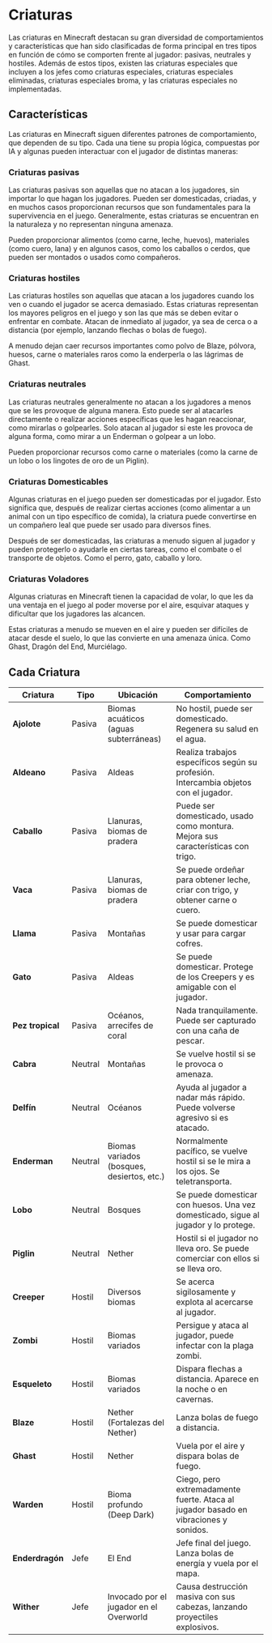 # Criaturas

Las criaturas en Minecraft destacan su gran diversidad de comportamientos y características que han sido clasificadas de forma principal en tres tipos en función de cómo se comporten frente al jugador: pasivas, neutrales y hostiles. Además de estos tipos, existen las criaturas especiales que incluyen a los jefes como criaturas especiales, criaturas especiales eliminadas, criaturas especiales broma, y las criaturas especiales no implementadas. 

## Características

Las criaturas en Minecraft siguen diferentes patrones de comportamiento, que dependen de su tipo. Cada una tiene su propia lógica, compuestas por IA y algunas pueden interactuar con el jugador de distintas maneras:

### Criaturas pasivas

Las criaturas pasivas son aquellas que no atacan a los jugadores, sin importar lo que hagan los jugadores. Pueden ser domesticadas, criadas, y en muchos casos proporcionan recursos que son fundamentales para la supervivencia en el juego. Generalmente, estas criaturas se encuentran en la naturaleza y no representan ninguna amenaza.

Pueden proporcionar alimentos (como carne, leche, huevos), materiales (como cuero, lana) y en algunos casos, como los caballos o cerdos, que pueden ser montados o usados como compañeros.

### Criaturas hostiles

Las criaturas hostiles son aquellas que atacan a los jugadores cuando los ven o cuando el jugador se acerca demasiado. Estas criaturas representan los mayores peligros en el juego y son las que más se deben evitar o enfrentar en combate. Atacan de inmediato al jugador, ya sea de cerca o a distancia (por ejemplo, lanzando flechas o bolas de fuego).

A menudo dejan caer recursos importantes como polvo de Blaze, pólvora, huesos, carne o materiales raros como la enderperla o las lágrimas de Ghast.

### Criaturas neutrales

Las criaturas neutrales generalmente no atacan a los jugadores a menos que se les provoque de alguna manera. Esto puede ser al atacarles directamente o realizar acciones específicas que les hagan reaccionar, como mirarlas o golpearles.  Solo atacan al jugador si este les provoca de alguna forma, como mirar a un Enderman o golpear a un lobo.

Pueden proporcionar recursos como carne o materiales (como la carne de un lobo o los lingotes de oro de un Piglin).

### Criaturas Domesticables

Algunas criaturas en el juego pueden ser domesticadas por el jugador. Esto significa que, después de realizar ciertas acciones (como alimentar a un animal con un tipo específico de comida), la criatura puede convertirse en un compañero leal que puede ser usado para diversos fines.

Después de ser domesticadas, las criaturas a menudo siguen al jugador y pueden protegerlo o ayudarle en ciertas tareas, como el combate o el transporte de objetos. Como el perro, gato, caballo y loro.

### Criaturas Voladores

Algunas criaturas en Minecraft tienen la capacidad de volar, lo que les da una ventaja en el juego al poder moverse por el aire, esquivar ataques y dificultar que los jugadores las alcancen.

Estas criaturas a menudo se mueven en el aire y pueden ser difíciles de atacar desde el suelo, lo que las convierte en una amenaza única. Como Ghast, Dragón del End, Murciélago.

## Cada Criatura

| **Criatura** | **Tipo**  | **Ubicación**     | **Comportamiento**                                                                                                                                      |
|---------------------|-----------------|---------------------------------------------|--------------------------------------------------------------------------------------------------------------------------------------------------------|
| **Ajolote**         | Pasiva          | Biomas acuáticos (aguas subterráneas)       | No hostil, puede ser domesticado. Regenera su salud en el agua.                                                                                         |
| **Aldeano**         | Pasiva          | Aldeas                                      | Realiza trabajos específicos según su profesión. Intercambia objetos con el jugador.                                                                  |
| **Caballo**         | Pasiva          | Llanuras, biomas de pradera                 | Puede ser domesticado, usado como montura. Mejora sus características con trigo.                                                                       |
| **Vaca**            | Pasiva          | Llanuras, biomas de pradera                 | Se puede ordeñar para obtener leche, criar con trigo, y obtener carne o cuero.                                                                         |
| **Llama**           | Pasiva          | Montañas                                    | Se puede domesticar y usar para cargar cofres.                                                                                                        |
| **Gato**            | Pasiva          | Aldeas                                      | Se puede domesticar. Protege de los Creepers y es amigable con el jugador.                                                                            |
| **Pez tropical**    | Pasiva          | Océanos, arrecifes de coral                 | Nada tranquilamente. Puede ser capturado con una caña de pescar.                                                                                     |
| **Cabra**           | Neutral         | Montañas                                    | Se vuelve hostil si se le provoca o amenaza.                                                                                                           |
| **Delfín**          | Neutral         | Océanos                                     | Ayuda al jugador a nadar más rápido. Puede volverse agresivo si es atacado.                                                                           |
| **Enderman**        | Neutral         | Biomas variados (bosques, desiertos, etc.)   | Normalmente pacífico, se vuelve hostil si se le mira a los ojos. Se teletransporta.                                                                  |
| **Lobo**            | Neutral         | Bosques                                     | Se puede domesticar con huesos. Una vez domesticado, sigue al jugador y lo protege.                                                                  |
| **Piglin**          | Neutral         | Nether                                      | Hostil si el jugador no lleva oro. Se puede comerciar con ellos si se lleva oro.                                                                     |
| **Creeper**         | Hostil          | Diversos biomas                             | Se acerca sigilosamente y explota al acercarse al jugador.                                                                                            |
| **Zombi**           | Hostil          | Biomas variados                             | Persigue y ataca al jugador, puede infectar con la plaga zombi.                                                                                       |
| **Esqueleto**       | Hostil          | Biomas variados                             | Dispara flechas a distancia. Aparece en la noche o en cavernas.                                                                                      |
| **Blaze**           | Hostil          | Nether (Fortalezas del Nether)              | Lanza bolas de fuego a distancia.                                                                                                                     |
| **Ghast**           | Hostil          | Nether                                      | Vuela por el aire y dispara bolas de fuego.                                                                                                           |
| **Warden**          | Hostil          | Bioma profundo (Deep Dark)                  | Ciego, pero extremadamente fuerte. Ataca al jugador basado en vibraciones y sonidos.                                                                 |
| **Enderdragón**     | Jefe            | El End                                      | Jefe final del juego. Lanza bolas de energía y vuela por el mapa.                                                                                     |
| **Wither**          | Jefe            | Invocado por el jugador en el Overworld     | Causa destrucción masiva con sus cabezas, lanzando proyectiles explosivos.                                                                            |

